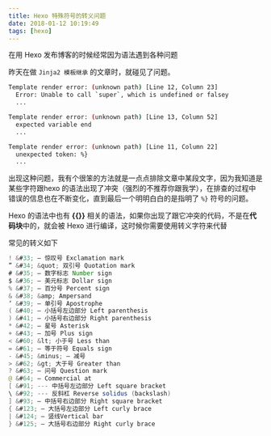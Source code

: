 ```yaml
---
title: Hexo 特殊符号的转义问题
date: 2018-01-12 10:19:49
tags: [hexo]
---
```


在用 Hexo 发布博客的时候经常因为语法遇到各种问题
<!-- more -->
昨天在做 `Jinja2 模板继承` 的文章时，就碰见了问题。
```bash
Template render error: (unknown path) [Line 12, Column 23]
  Error: Unable to call `super`, which is undefined or falsey
  ...
```
```bash
Template render error: (unknown path) [Line 13, Column 52]
  expected variable end
  ...
```
```bash
Template render error: (unknown path) [Line 11, Column 22]
  unexpected token: %}
  ...
```
出现这种问题，我有个很笨的方法就是一点点排除文章中某段文字，因为我知道是某些字符跟hexo 的语法出现了冲突（强烈的不推荐你跟我学），在排查的过程中错误的信息也在不断变化，直到最后一个明明白白的是指明了 `%}` 符号的问题。

Hexo 的语法中也有 **&#123;&#123;&#125;&#125;** 相关的语法，如果你出现了跟它冲突的代码，不是在**代码块**中的，就会被 Hexo 进行编译，这时候你需要使用转义字符来代替

常见的转义如下
```java
! &#33; — 惊叹号 Exclamation mark
” &#34; &quot; 双引号 Quotation mark
# &#35; — 数字标志 Number sign
$ &#36; — 美元标志 Dollar sign
% &#37; — 百分号 Percent sign
& &#38; &amp; Ampersand
‘ &#39; — 单引号 Apostrophe
( &#40; — 小括号左边部分 Left parenthesis
) &#41; — 小括号右边部分 Right parenthesis
* &#42; — 星号 Asterisk
+ &#43; — 加号 Plus sign
< &#60; &lt; 小于号 Less than
= &#61; — 等于符号 Equals sign
- &#45; &minus; — 减号
> &#62; &gt; 大于号 Greater than
? &#63; — 问号 Question mark
@ &#64; — Commercial at
[ &#91; --- 中括号左边部分 Left square bracket
\ &#92; --- 反斜杠 Reverse solidus (backslash)
] &#93; — 中括号右边部分 Right square bracket
{ &#123; — 大括号左边部分 Left curly brace
| &#124; — 竖线Vertical bar
} &#125; — 大括号右边部分 Right curly brace
```

